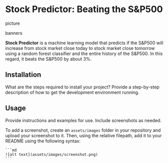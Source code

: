 # Stock Predictor: Beating the S&P500

picture

banners

**Stock Predictor** is a machine learning model that predicts if the S&P500 will increase from stock market close today to stock market close tomorrow using a random forest classifier and the entire history of the S&P500. In this regard, it beats the S&P500 by about 3%.

## Installation

What are the steps required to install your project? Provide a step-by-step description of how to get the development environment running.

## Usage

Provide instructions and examples for use. Include screenshots as needed.

To add a screenshot, create an `assets/images` folder in your repository and upload your screenshot to it. Then, using the relative filepath, add it to your README using the following syntax:

    ```md
    ![alt text](assets/images/screenshot.png)
    ```
